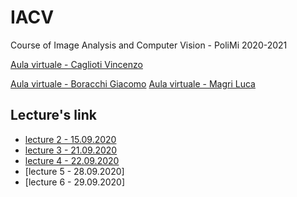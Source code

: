 # IACV
Course of Image Analysis and Computer Vision - PoliMi 2020-2021

 [Aula virtuale - Caglioti Vincenzo](https://politecnicomilano.webex.com/meet/vincenzo.caglioti?t=1601453944739&polij_step=0&__pj0=0&__pj1=94bef5ae3ca815f070d2a0cd77eab99c)
 
 [Aula virtuale - Boracchi Giacomo](https://politecnicomilano.webex.com/meet/giacomo.boracchi?t=1601453944739&polij_step=0&__pj0=0&__pj1=94bef5ae3ca815f070d2a0cd77eab99c)
 [Aula virtuale - Magri Luca](https://politecnicomilano.webex.com/meet/luca.magri?t=1601453944739&polij_step=0&__pj0=0&__pj1=94bef5ae3ca815f070d2a0cd77eab99c)

## Lecture's link
- [lecture 2 - 15.09.2020](https://politecnicomilano.webex.com/webappng/sites/politecnicomilano/recording/play/fbc9335f592046959668453a864bbb0f)
- [lecture 3 - 21.09.2020](https://politecnicomilano.webex.com/webappng/sites/politecnicomilano/recording/play/642e78fd5339434a84702a78d110b975)
- [lecture 4 - 22.09.2020](https://politecnicomilano.webex.com/webappng/sites/politecnicomilano/recording/play/ba5f8eb5cb224306bf8bc08816ea33a1)
- [lecture 5 - 28.09.2020]
- [lecture 6 - 29.09.2020]
